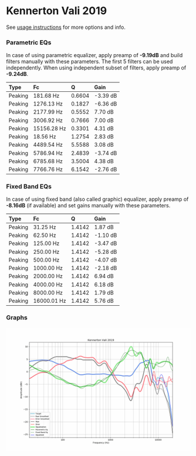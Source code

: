 # Kennerton Vali 2019
See [usage instructions](https://github.com/jaakkopasanen/AutoEq#usage) for more options and info.

### Parametric EQs
In case of using parametric equalizer, apply preamp of **-9.19dB** and build filters manually
with these parameters. The first 5 filters can be used independently.
When using independent subset of filters, apply preamp of **-9.24dB**.

| Type    | Fc          |      Q | Gain     |
|:--------|:------------|:-------|:---------|
| Peaking | 181.68 Hz   | 0.6604 | -3.39 dB |
| Peaking | 1276.13 Hz  | 0.1827 | -6.36 dB |
| Peaking | 2177.99 Hz  | 0.5552 | 7.70 dB  |
| Peaking | 3006.92 Hz  | 0.7666 | 7.00 dB  |
| Peaking | 15156.28 Hz | 0.3301 | 4.31 dB  |
| Peaking | 18.56 Hz    | 1.2754 | 2.83 dB  |
| Peaking | 4489.54 Hz  | 5.5588 | 3.08 dB  |
| Peaking | 5786.94 Hz  | 2.4839 | -3.74 dB |
| Peaking | 6785.68 Hz  | 3.5004 | 4.38 dB  |
| Peaking | 7766.76 Hz  | 6.1542 | -2.76 dB |

### Fixed Band EQs
In case of using fixed band (also called graphic) equalizer, apply preamp of **-8.16dB**
(if available) and set gains manually with these parameters.

| Type    | Fc          |      Q | Gain     |
|:--------|:------------|:-------|:---------|
| Peaking | 31.25 Hz    | 1.4142 | 1.87 dB  |
| Peaking | 62.50 Hz    | 1.4142 | -1.10 dB |
| Peaking | 125.00 Hz   | 1.4142 | -3.47 dB |
| Peaking | 250.00 Hz   | 1.4142 | -5.28 dB |
| Peaking | 500.00 Hz   | 1.4142 | -4.07 dB |
| Peaking | 1000.00 Hz  | 1.4142 | -2.18 dB |
| Peaking | 2000.00 Hz  | 1.4142 | 6.94 dB  |
| Peaking | 4000.00 Hz  | 1.4142 | 6.18 dB  |
| Peaking | 8000.00 Hz  | 1.4142 | 1.79 dB  |
| Peaking | 16000.01 Hz | 1.4142 | 5.76 dB  |

### Graphs
![](./Kennerton%20Vali%202019.png)